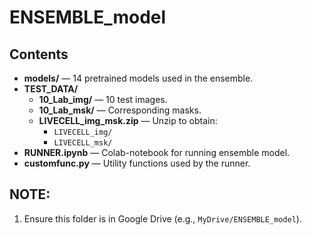 # ENSEMBLE_model

## Contents
- **models/** — 14 pretrained models used in the ensemble.
- **TEST_DATA/**
  - **10_Lab_img/** — 10 test images.
  - **10_Lab_msk/** — Corresponding masks.
  - **LIVECELL_img_msk.zip** — Unzip to obtain:
    - `LIVECELL_img/`
    - `LIVECELL_msk/`
- **RUNNER.ipynb** — Colab-notebook for running ensemble model.
- **customfunc.py** — Utility functions used by the runner.

## NOTE: 
1. Ensure this folder is in Google Drive (e.g., `MyDrive/ENSEMBLE_model`).
